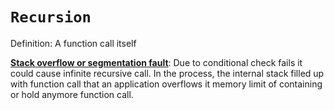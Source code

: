 # ```Recursion```

Definition: A function call itself

<ins>**Stack overflow or segmentation fault**</ins>: Due to conditional check fails it could cause infinite recursive call. In the process, the internal stack filled up with function call that an application overflows it memory limit of containing or hold anymore function call.
